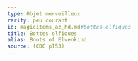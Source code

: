 ```yaml
---
type: Objet merveilleux
rarity: peu courant
id: magicitems_az_hd.md#bottes-elfiques
title: Bottes elfiques
alias: Boots of Elvenkind
source: (CDC p153)
---
```


